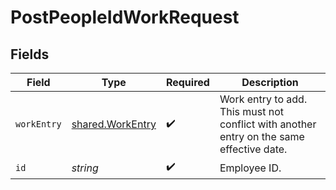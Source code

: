 # PostPeopleIdWorkRequest


## Fields

| Field                                                                                    | Type                                                                                     | Required                                                                                 | Description                                                                              |
| ---------------------------------------------------------------------------------------- | ---------------------------------------------------------------------------------------- | ---------------------------------------------------------------------------------------- | ---------------------------------------------------------------------------------------- |
| `workEntry`                                                                              | [shared.WorkEntry](../../../sdk/models/shared/workentry.md)                              | :heavy_check_mark:                                                                       | Work entry to add. This must not conflict with another entry on the same effective date. |
| `id`                                                                                     | *string*                                                                                 | :heavy_check_mark:                                                                       | Employee ID.                                                                             |